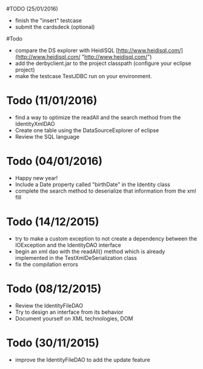 #TODO (25/01/2016)
- finish the "insert" testcase
- submit the cardsdeck (optional)



#Todo
- compare the DS explorer with HeidiSQL [http://www.heidisql.com/](http://www.heidisql.com/ "http://www.heidisql.com/")
- add the derbyclient.jar to the project classpath (configure your eclipse project)
- make the testcase TestJDBC run on your environment. 


# Todo (11/01/2016)
- find a way to optimize the readAll and the search method from the IdentityXmlDAO
- Create one table using the DataSourceExplorer of eclipse
- Review the SQL language


# Todo (04/01/2016)
- Happy new year!
- Include a Date property called "birthDate" in the Identity class
- complete the search method to deserialize that information from the xml fill


# Todo (14/12/2015)
- try to make a custom exception to not create a dependency between the IOException and the IdentityDAO interface 
- begin an xml dao with the readAll() method which is already implemented in the TestXmlDeSerialization class
- fix the compilation errors

# Todo (08/12/2015)
- Review the IdentityFileDAO
- Try to design an interface from its behavior
- Document yourself on XML technologies, DOM

# Todo (30/11/2015)
- improve the IdentityFileDAO to add the update feature

